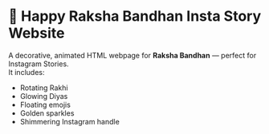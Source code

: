 # 🎉 Happy Raksha Bandhan Insta Story Website

A decorative, animated HTML webpage for **Raksha Bandhan** — perfect for Instagram Stories.  
It includes:
- Rotating Rakhi
- Glowing Diyas
- Floating emojis
- Golden sparkles
- Shimmering Instagram handle
